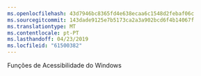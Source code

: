```yaml
---
ms.openlocfilehash: 43d7946bc8365fd4e638ecaa6c1548d2febaf06c
ms.sourcegitcommit: 143dade9125e7b5173ca2a3a902bcd6f4b14067f
ms.translationtype: MT
ms.contentlocale: pt-PT
ms.lasthandoff: 04/23/2019
ms.locfileid: "61500382"
---
```

Funções de Acessibilidade do Windows